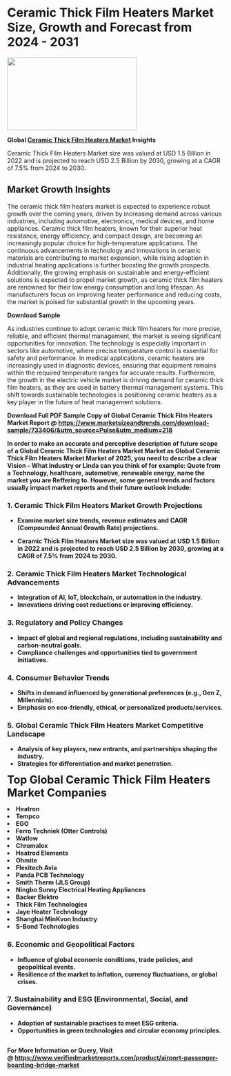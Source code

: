 <H1>Ceramic Thick Film Heaters Market Size, Growth and Forecast from 2024 - 2031</H1><img class="aligncenter size-medium wp-image-584254" src="https://thirdeyenews.in/wp-content/uploads/2024/09/Global-Market-Research-300x168.jpeg" alt="" width="300" height="168" /><p><strong>Global&nbsp;<a href="https://www.marketsizeandtrends.com/download-sample/733406/&amp;utm_source=Pulse&amp;utm_medium=218">Ceramic Thick Film Heaters Market</a> Insights</strong></p><p>Ceramic Thick Film Heaters Market size was valued at USD 1.5 Billion in 2022 and is projected to reach USD 2.5 Billion by 2030, growing at a CAGR of 7.5% from 2024 to 2030.</p><p><h2>Market Growth Insights</h2> <p>The ceramic thick film heaters market is expected to experience robust growth over the coming years, driven by increasing demand across various industries, including automotive, electronics, medical devices, and home appliances. Ceramic thick film heaters, known for their superior heat resistance, energy efficiency, and compact design, are becoming an increasingly popular choice for high-temperature applications. The continuous advancements in technology and innovations in ceramic materials are contributing to market expansion, while rising adoption in industrial heating applications is further boosting the growth prospects. Additionally, the growing emphasis on sustainable and energy-efficient solutions is expected to propel market growth, as ceramic thick film heaters are renowned for their low energy consumption and long lifespan. As manufacturers focus on improving heater performance and reducing costs, the market is poised for substantial growth in the upcoming years. </p> <p><strong>Download Sample</strong></p> <p>As industries continue to adopt ceramic thick film heaters for more precise, reliable, and efficient thermal management, the market is seeing significant opportunities for innovation. The technology is especially important in sectors like automotive, where precise temperature control is essential for safety and performance. In medical applications, ceramic heaters are increasingly used in diagnostic devices, ensuring that equipment remains within the required temperature ranges for accurate results. Furthermore, the growth in the electric vehicle market is driving demand for ceramic thick film heaters, as they are used in battery thermal management systems. This shift towards sustainable technologies is positioning ceramic heaters as a key player in the future of heat management solutions.</p> <p><strong></p><p><span class=""><strong>Download Full PDF Sample Copy of Global Ceramic Thick Film Heaters Market Report</strong> @ <a href="https://www.marketsizeandtrends.com/download-sample/733406/&amp;utm_source=Pulse&amp;utm_medium=218" target="_blank">https://www.marketsizeandtrends.com/download-sample/733406/&amp;utm_source=Pulse&amp;utm_medium=218</a></span></p><p>In order to make an accurate and perceptive description of future scope of a Global&nbsp;Ceramic Thick Film Heaters Market Market as Global&nbsp;Ceramic Thick Film Heaters Market Market of 2025, you need to describe a clear Vision &ndash; What Industry or Linda can you think of for example: Quote from a Technology, healthcare, automotive, renewable energy, name the market you are Reffering to. However, some general trends and factors usually impact market reports and their future outlook include:</p><h3>1.&nbsp;<strong>Ceramic Thick Film Heaters Market Growth Projections</strong></h3><ul><li>Examine market size trends, revenue estimates and CAGR (Compounded Annual Growth Rate) projections.</li><li><p>Ceramic Thick Film Heaters Market size was valued at USD 1.5 Billion in 2022 and is projected to reach USD 2.5 Billion by 2030, growing at a CAGR of 7.5% from 2024 to 2030.</p></li></ul><h3>2.&nbsp;<strong>Ceramic Thick Film Heaters Market Technological Advancements</strong></h3><ul><li>Integration of AI, IoT, blockchain, or automation in the industry.</li><li>Innovations driving cost reductions or improving efficiency.</li></ul><h3>3.&nbsp;<strong>Regulatory and Policy Changes</strong></h3><ul><li>Impact of global and regional regulations, including sustainability and carbon-neutral goals.</li><li>Compliance challenges and opportunities tied to government initiatives.</li></ul><h3>4.&nbsp;<strong>Consumer Behavior Trends</strong></h3><ul><li>Shifts in demand influenced by generational preferences (e.g., Gen Z, Millennials).</li><li>Emphasis on eco-friendly, ethical, or personalized products/services.</li></ul><h3>5.&nbsp;<strong>Global Ceramic Thick Film Heaters Market Competitive Landscape</strong></h3><ul><li>Analysis of key players, new entrants, and partnerships shaping the industry.</li><li>Strategies for differentiation and market penetration.</li></ul><p data-pm-slice="1 1 []"><span style="color: inherit; font-family: inherit; font-size: 25px;">Top Global Ceramic Thick Film Heaters Market Companies</span></p><div class="" data-test-id=""><p><li>Heatron</li><li> Tempco</li><li> EGO</li><li> Ferro Techniek (Otter Controls)</li><li> Watlow</li><li> Chromalox</li><li> Heatrod Elements</li><li> Ohmite</li><li> Flexitech Avia</li><li> Panda PCB Technology</li><li> Smith Therm (JLS Group)</li><li> Ningbo Sunny Electrical Heating Appliances</li><li> Backer Elektro</li><li> Thick Film Technologies</li><li> Jaye Heater Technology</li><li> Shanghai MinKvon Industry</li><li> S-Bond Technologies</li></p></div><h3>6.&nbsp;<strong>Economic and Geopolitical Factors</strong></h3><ul><li>Influence of global economic conditions, trade policies, and geopolitical events.</li><li>Resilience of the market to inflation, currency fluctuations, or global crises.</li></ul><h3>7.&nbsp;<strong>Sustainability and ESG (Environmental, Social, and Governance)</strong></h3><ul><li>Adoption of sustainable practices to meet ESG criteria.</li><li>Opportunities in green technologies and circular economy principles.</li></ul><h2><strong style="font-size: 14px;">For More Information or Query, Visit @&nbsp;</strong><a style="background-color: #ffffff; font-size: 14px;" href="https://www.marketsizeandtrends.com/report/ceramic-thick-film-heaters-market/" target="_blank">https://www.verifiedmarketreports.com/product/airport-passenger-boarding-bridge-market</a></h2>
